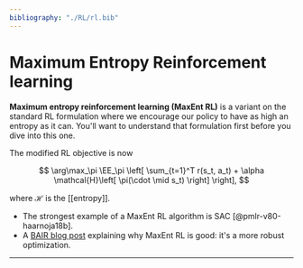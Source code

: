 ```yaml
---
bibliography: "./RL/rl.bib"
---
```


# Maximum Entropy Reinforcement learning

**Maximum entropy reinforcement learning (MaxEnt RL)** is a variant on the standard RL formulation where we encourage our policy to have as high an entropy as it can. You'll want to understand that formulation first before you dive into this one.

The modified RL objective is now

$$
\arg\max_\pi  \EE_\pi \left[ \sum_{t=1}^T r(s_t, a_t) + \alpha \mathcal{H}\left[ \pi(\cdot \mid s_t) \right] \right],
$$

where $\mathcal{H}$ is the [[entropy]].

- The strongest example of a MaxEnt RL algorithm is SAC [@pmlr-v80-haarnoja18b].
- A [BAIR blog post](https://bair.berkeley.edu/blog/2021/03/10/maxent-robust-rl/) explaining why MaxEnt RL is good: it's a more robust optimization.

---
